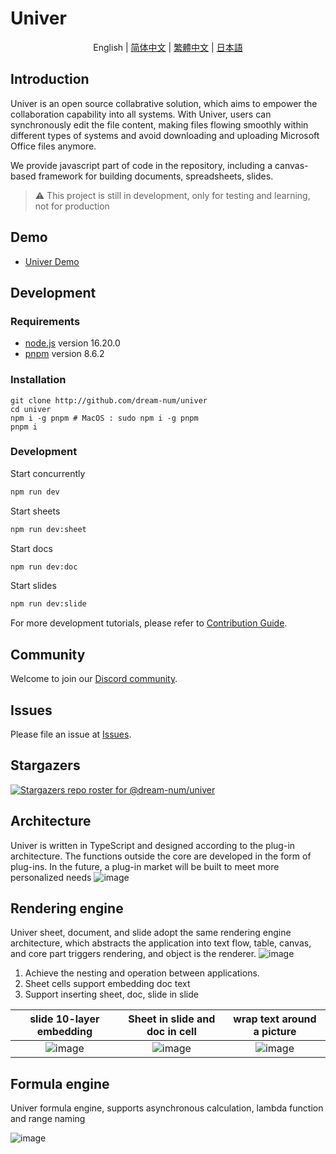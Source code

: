 # Univer

<p align="center">
  English
  |
  <a href="./docs/readme/zh-CN/README.md">简体中文</a>
  |
  <a href="./docs/readme/zh-HK/README.md">繁體中文</a>
  |
  <a href="./docs/readme/ja-JP/README.md">日本語</a>
</p>

## Introduction

Univer is an open source collabrative solution,  which aims to empower the collaboration capability into all systems. With Univer, users can synchronously edit the file content, making files flowing smoothly within different types of systems and avoid downloading and uploading Microsoft Office files anymore.

We provide javascript part of code in the repository, including a canvas-based framework for building documents, spreadsheets, slides.

> ⚠️ This project is still in development, only for testing and learning, not for production

## Demo

- [Univer Demo](https://dream-num.github.io/univer-demo/)

## Development

### Requirements

- [node.js](https://nodejs.org) version 16.20.0
- [pnpm](https://pnpm.io) version 8.6.2

### Installation

```
git clone http://github.com/dream-num/univer
cd univer
npm i -g pnpm # MacOS : sudo npm i -g pnpm
pnpm i
```

### Development

Start concurrently

```bash
npm run dev
```

Start sheets

```bash
npm run dev:sheet
```

Start docs

```bash
npm run dev:doc
```

Start slides

```bash
npm run dev:slide
```

For more development tutorials, please refer to [Contribution Guide](./.github/contributing.md).

## Community

Welcome to join our [Discord community](https://discord.gg/w2f6VUKw).


## Issues

Please file an issue at [Issues](http://github.com/dream-num/univer/issues).

## Stargazers

[![Stargazers repo roster for @dream-num/univer](https://reporoster.com/stars/dream-num/univer)](https://github.com/dream-num/univer/stargazers)

## Architecture

Univer is written in TypeScript and designed according to the plug-in architecture. The functions outside the core are developed in the form of plug-ins. In the future, a plug-in market will be built to meet more personalized needs
![image](./docs/source/overall.png)

## Rendering engine

Univer sheet, document, and slide adopt the same rendering engine architecture, which abstracts the application into text flow, table, canvas, and core part triggers rendering, and object is the renderer.
![image](./docs/source/Render%20Engine.png)

1. Achieve the nesting and operation between applications.
2. Sheet cells support embedding doc text
3. Support inserting sheet, doc, slide in slide

|     slide 10-layer embedding      |         Sheet in slide and doc in cell         |   wrap text around a picture    |
| :-------------------------------: | :--------------------------------------------: | :-----------------------------: |
| ![image](./docs/source/Slide.png) | ![image](./docs/source/Sheet%20in%20slide.png) | ![image](./docs/source/doc.png) |

## Formula engine

Univer formula engine, supports asynchronous calculation, lambda function and range naming

![image](./docs/source/Formula%20Engine.png)
